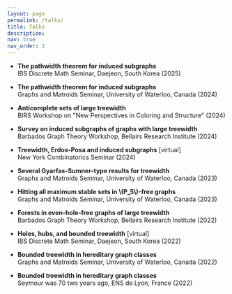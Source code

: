 ```yaml
---
layout: page
permalink: /talks/
title: Talks
description:
nav: true
nav_order: 2
---
```


* <b>The pathwidth theorem for induced subgraphs</b>\
IBS Discrete Math Seminar, Daejeon, South Korea (2025)

* <b>The pathwidth theorem for induced subgraphs</b>\
Graphs and Matroids Seminar, University of Waterloo, Canada (2024)

* <b>Anticomplete sets of large treewidth</b>\
BIRS Workshop on "New Perspectives in Coloring and Structure" (2024)

* <b>Survey on induced subgraphs of graphs with large treewidth</b>\
Barbados Graph Theory Workshop, Bellairs Research Institute (2024)

* <b>Treewidth, Erdos-Posa and induced subgraphs</b> [virtual]\
   New York Combinatorics Seminar (2024)

* <b>Several Gyarfas-Sumner-type results for treewidth</b>\
Graphs and Matroids Seminar, University of Waterloo, Canada (2023)

* <b>Hitting all maximum stable sets in \\(P\_5\\)-free graphs</b>\
Graphs and Matroids Seminar, University of Waterloo, Canada (2023)


* <b>Forests in even-hole-free graphs of large treewidth</b>\
Barbados Graph Theory Workshop, Bellairs Research Institute (2022)


* <b>Holes, hubs, and bounded treewidth</b> [virtual]\
IBS Discrete Math Seminar, Daejeon, South Korea (2022)


* <b>Bounded treewidth in hereditary graph classes</b>\
Graphs and Matroids Seminar, University of Waterloo, Canada (2022)


* <b>Bounded treewidth in hereditary graph classes</b>\
 Seymour was 70 two years ago, ENS de Lyon, France (2022)
